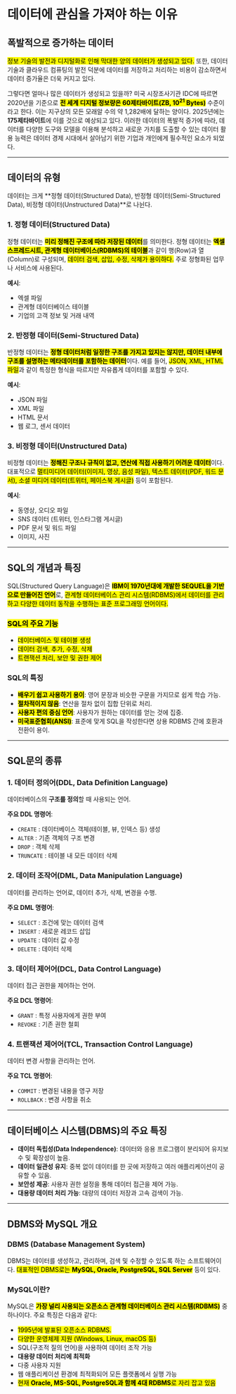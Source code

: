 # **데이터에 관심을 가져야 하는 이유**

## **폭발적으로 증가하는 데이터**
<mark>정보 기술의 발전과 디지털화로 인해 막대한 양의 데이터가 생성되고 있다.</mark> 또한, 데이터 기술과 클라우드 컴퓨팅의 발전 덕분에 데이터를 저장하고 처리하는 비용이 감소하면서 데이터 증가율은 더욱 커지고 있다.

그렇다면 얼마나 많은 데이터가 생성되고 있을까? 미국 시장조사기관 IDC에 따르면 2020년을 기준으로 <mark>**전 세계 디지털 정보량은 60제타바이트(ZB, $10^{21}$ Bytes)**</mark> 수준이라고 한다. 이는 지구상의 모든 모래알 수의 약 1,282배에 달하는 양이다. 2025년에는 **175제타바이트**에 이를 것으로 예상되고 있다. 이러한 데이터의 폭발적 증가에 따라, 데이터를 다양한 도구와 모델을 이용해 분석하고 새로운 가치를 도출할 수 있는 데이터 활용 능력은 데이터 경제 시대에서 살아남기 위한 기업과 개인에게 필수적인 요소가 되었다.

---

## **데이터의 유형**
데이터는 크게 **정형 데이터(Structured Data), 반정형 데이터(Semi-Structured Data), 비정형 데이터(Unstructured Data)**로 나뉜다.

### **1. 정형 데이터(Structured Data)**
정형 데이터는 <mark>**미리 정해진 구조에 따라 저장된 데이터**</mark>를 의미한다. 정형 데이터는 <mark>**엑셀 스프레드시트, 관계형 데이터베이스(RDBMS)의 테이블**</mark>과 같이 행(Row)과 열(Column)로 구성되며, <mark>데이터 검색, 삽입, 수정, 삭제가 용이하다.</mark> 주로 정형화된 업무나 서비스에 사용된다.

**예시**:
- 엑셀 파일
- 관계형 데이터베이스 테이블
- 기업의 고객 정보 및 거래 내역

### **2. 반정형 데이터(Semi-Structured Data)**
반정형 데이터는 <mark>**정형 데이터처럼 일정한 구조를 가지고 있지는 않지만, 데이터 내부에 구조를 설명하는 메타데이터를 포함하는 데이터**</mark>이다. 예를 들어, <mark>JSON, XML, HTML 파일</mark>과 같이 특정한 형식을 따르지만 자유롭게 데이터를 포함할 수 있다.

**예시**:
- JSON 파일
- XML 파일
- HTML 문서
- 웹 로그, 센서 데이터

### **3. 비정형 데이터(Unstructured Data)**
비정형 데이터는 <mark>**정해진 구조나 규칙이 없고, 연산에 직접 사용하기 어려운 데이터**</mark>이다. 대표적으로 <mark>멀티미디어 데이터(이미지, 영상, 음성 파일), 텍스트 데이터(PDF, 워드 문서), 소셜 미디어 데이터(트위터, 페이스북 게시글)</mark> 등이 포함된다.

**예시**:
- 동영상, 오디오 파일
- SNS 데이터 (트위터, 인스타그램 게시글)
- PDF 문서 및 워드 파일
- 이미지, 사진

---

## **SQL의 개념과 특징**
SQL(Structured Query Language)은 <mark>**IBM이 1970년대에 개발한 SEQUEL을 기반으로 만들어진 언어**</mark>로, <mark>관계형 데이터베이스 관리 시스템(RDBMS)에서 데이터를 관리하고 다양한 데이터 동작을 수행하는 표준 프로그래밍 언어이다.</mark>

### <mark>**SQL의 주요 기능**</mark>
- <mark>데이터베이스 및 테이블 생성</mark>
- <mark>데이터 검색, 추가, 수정, 삭제</mark>
- <mark>트랜잭션 처리, 보안 및 권한 제어</mark>

### **SQL의 특징**
- <mark>**배우기 쉽고 사용하기 용이**</mark>: 영어 문장과 비슷한 구문을 가지므로 쉽게 학습 가능.
- <mark>**절차적이지 않음**</mark>: 연산을 절차 없이 집합 단위로 처리.
- <mark>**사용자 편의 중심 언어**</mark>: 사용자가 원하는 데이터를 얻는 것에 집중.
- <mark>**미국표준협회(ANSI)**</mark>: 표준에 맞게 SQL을 작성한다면 상용 RDBMS 간에 호환과 전환이 용이.
---

## **SQL문의 종류**
### **1. 데이터 정의어(DDL, Data Definition Language)**
데이터베이스의 **구조를 정의**할 때 사용되는 언어.

**주요 DDL 명령어**:
- `CREATE` : 데이터베이스 객체(테이블, 뷰, 인덱스 등) 생성
- `ALTER` : 기존 객체의 구조 변경
- `DROP` : 객체 삭제
- `TRUNCATE` : 테이블 내 모든 데이터 삭제

### **2. 데이터 조작어(DML, Data Manipulation Language)**
데이터를 관리하는 언어로, 데이터 추가, 삭제, 변경을 수행.

**주요 DML 명령어**:
- `SELECT` : 조건에 맞는 데이터 검색
- `INSERT` : 새로운 레코드 삽입
- `UPDATE` : 데이터 값 수정
- `DELETE` : 데이터 삭제

### **3. 데이터 제어어(DCL, Data Control Language)**
데이터 접근 권한을 제어하는 언어.

**주요 DCL 명령어**:
- `GRANT` : 특정 사용자에게 권한 부여
- `REVOKE` : 기존 권한 철회

### **4. 트랜잭션 제어어(TCL, Transaction Control Language)**
데이터 변경 사항을 관리하는 언어.

**주요 TCL 명령어**:
- `COMMIT` : 변경된 내용을 영구 저장
- `ROLLBACK` : 변경 사항을 취소

---

## **데이터베이스 시스템(DBMS)의 주요 특징**
- **데이터 독립성(Data Independence)**: 데이터와 응용 프로그램이 분리되어 유지보수 및 확장성이 높음.
- **데이터 일관성 유지**: 중복 없이 데이터를 한 곳에 저장하고 여러 애플리케이션이 공유할 수 있음.
- **보안성 제공**: 사용자 권한 설정을 통해 데이터 접근을 제어 가능.
- **대용량 데이터 처리 가능**: 대량의 데이터 저장과 고속 검색이 가능.

---

## **DBMS와 MySQL 개요**

### **DBMS (Database Management System)**
DBMS는 데이터를 생성하고, 관리하며, 검색 및 수정할 수 있도록 하는 소프트웨어이다. <mark>대표적인 DBMS로는 **MySQL, Oracle, PostgreSQL, SQL Server**</mark> 등이 있다.

### **MySQL이란?**
MySQL은 <mark>**가장 널리 사용되는 오픈소스 관계형 데이터베이스 관리 시스템(RDBMS)**</mark> 중 하나이다. 주요 특징은 다음과 같다:
- <mark>1995년에 발표된 오픈소스 RDBMS.</mark>
- <mark>다양한 운영체제 지원 (Windows, Linux, macOS 등)</mark>
- SQL(구조적 질의 언어)을 사용하여 데이터 조작 가능
- **대용량 데이터 처리에 최적화**
- 다중 사용자 지원
- 웹 애플리케이션 환경에 최적화되어 모든 플랫폼에서 실행 가능
- <mark>현재 **Oracle, MS-SQL, PostgreSQL과 함께 4대 RDBMS**로 자리 잡고 있음</mark>

